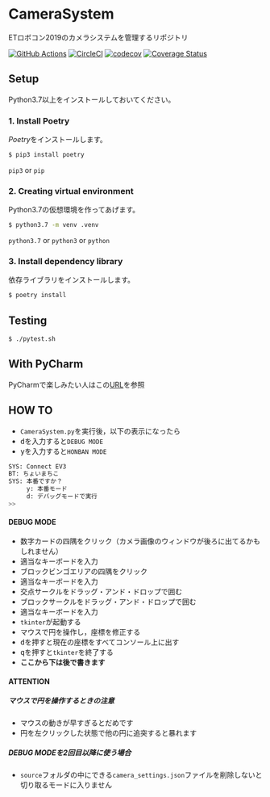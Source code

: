 # CameraSystem
ETロボコン2019のカメラシステムを管理するリポジトリ

[![GitHub Actions](https://github.com/KatLab-MiyazakiUniv/CameraSystem/workflows/Pytest%20and%20Report%20coverage/badge.svg)](https://github.com/KatLab-MiyazakiUniv/CameraSystem/actions) [![CircleCI](https://circleci.com/gh/KatLab-MiyazakiUniv/CameraSystem.svg?style=svg)](https://circleci.com/gh/KatLab-MiyazakiUniv/CameraSystem) [![codecov](https://codecov.io/gh/KatLab-MiyazakiUniv/CameraSystem/branch/master/graph/badge.svg)](https://codecov.io/gh/KatLab-MiyazakiUniv/CameraSystem) [![Coverage Status](https://coveralls.io/repos/github/KatLab-MiyazakiUniv/CameraSystem/badge.svg?branch=master)](https://coveralls.io/github/KatLab-MiyazakiUniv/CameraSystem?branch=master) 

## Setup
Python3.7以上をインストールしておいてください。

### 1. Install Poetry
*Poetry*をインストールします。

```bash
$ pip3 install poetry
```

`pip3` or `pip`

### 2. Creating virtual environment
Python3.7の仮想環境を作ってあげます。

```bash
$ python3.7 -m venv .venv
```

`python3.7` or `python3` or `python`


### 3. Install dependency library
依存ライブラリをインストールします。

```bash
$ poetry install
```

## Testing

```bash
$ ./pytest.sh
```

## With PyCharm
PyCharmで楽しみたい人はこの[URL](https://github.com/KatLab-MiyazakiUniv/CameraSystem/wiki/Pycharm-with-Poerty)を参照


## HOW TO
- `CameraSystem.py`を実行後，以下の表示になったら
- <kbd>d</kbd>を入力すると`DEBUG MODE`
- <kbd>y</kbd>を入力すると`HONBAN MODE`
```bash
SYS: Connect EV3
BT: ちょいまちこ
SYS: 本番ですか？
     y: 本番モード
     d: デバッグモードで実行
>> 
```

#### DEBUG MODE
- 数字カードの四隅をクリック（カメラ画像のウィンドウが後ろに出てるかもしれません）
- 適当なキーボードを入力
- ブロックビンゴエリアの四隅をクリック
- 適当なキーボードを入力
- 交点サークルをドラッグ・アンド・ドロップで囲む
- ブロックサークルをドラッグ・アンド・ドロップで囲む
- 適当なキーボードを入力
- `tkinter`が起動する
- マウスで円を操作し，座標を修正する
- <kbd>d</kbd>を押すと現在の座標をすべてコンソール上に出す
- <kbd>q</kbd>を押すと`tkinter`を終了する
- **ここから下は後で書きます**

#### ATTENTION
##### マウスで円を操作するときの注意
- マウスの動きが早すぎるとだめです
- 円を左クリックした状態で他の円に追突すると暴れます
##### DEBUG MODEを2回目以降に使う場合
- `source`フォルダの中にできる`camera_settings.json`ファイルを削除しないと切り取るモードに入りません